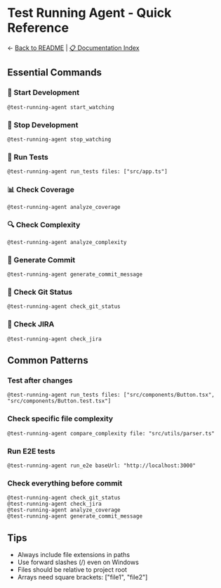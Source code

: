 # Test Running Agent - Quick Reference

← [Back to README](../README.md) | [📋 Documentation Index](./DOCUMENTATION_INDEX.md)

## Essential Commands

### 🚀 Start Development
```
@test-running-agent start_watching
```

### 🛑 Stop Development
```
@test-running-agent stop_watching
```

### 🧪 Run Tests
```
@test-running-agent run_tests files: ["src/app.ts"]
```

### 📊 Check Coverage
```
@test-running-agent analyze_coverage
```

### 🔍 Check Complexity
```
@test-running-agent analyze_complexity
```

### 📝 Generate Commit
```
@test-running-agent generate_commit_message
```

### 🔄 Check Git Status
```
@test-running-agent check_git_status
```

### 🎫 Check JIRA
```
@test-running-agent check_jira
```

## Common Patterns

### Test after changes
```
@test-running-agent run_tests files: ["src/components/Button.tsx", "src/components/Button.test.tsx"]
```

### Check specific file complexity
```
@test-running-agent compare_complexity file: "src/utils/parser.ts"
```

### Run E2E tests
```
@test-running-agent run_e2e baseUrl: "http://localhost:3000"
```

### Check everything before commit
```
@test-running-agent check_git_status
@test-running-agent check_jira
@test-running-agent analyze_coverage
@test-running-agent generate_commit_message
```

## Tips
- Always include file extensions in paths
- Use forward slashes (/) even on Windows
- Files should be relative to project root
- Arrays need square brackets: ["file1", "file2"]